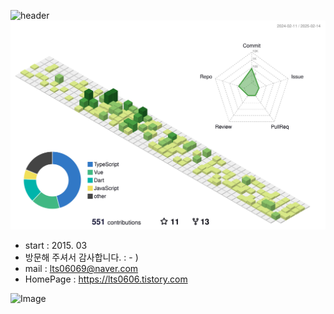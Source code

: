 ![header](https://capsule-render.vercel.app/api?type=waving&color=gradient&height=300&section=header&text=Mr.%20Front80&fontSize=50&animation=fadeIn&fontAlignY=38&desc=Front80%20Backend20&descAlignY=51&descAlign=62)
![](./profile-3d-contrib/profile-green-animate.svg)
- start : 2015. 03
- 방문해 주셔서 감사합니다. : - )
- mail : lts06069@naver.com
- HomePage : https://lts0606.tistory.com

![Image](https://github.com/user-attachments/assets/d88059c9-753e-474b-95eb-24f8425ee457) 
